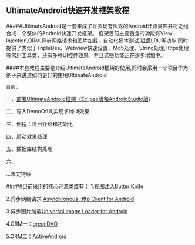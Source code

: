 UltimateAndroid快速开发框架教程
-----
#####UltimateAndroid是一套集成了许多现有优秀的Android开源类库并将之组合成一个整体的Android快速开发框架。
框架目前主要包含的功能有View Injection,ORM,异步网络请求和图片加载，自动化脚本测试,磁盘LRU等功能.同时提供了类似于TripleDes、Webview快速设置、Md5处理、String处理,Https处理等常用工具类，还有多种UI控件效果。并且这些功能正在逐步增加中。

####本套教程主要是介绍UltimateAndroid框架的使用,同时会采用一个项目作为例子来讲述如何更好的使用UltimateAndroid

```目录：```


一、[部署UltimateAndroid框架（Eclipse版和AndroidStudio版)](Chapter1.md)

二、导入DemoOfUi,实现多种UI效果

三、例程：项目介绍和初始化

四、启动效果处理

五、数据库结构处理

六、

...未完待续


#####目前采用的核心开源类库有：
1.视图注入[Butter Knife][1] 

2.异步网络请求 [Asynchronous Http Client for Android][2].

3.异步图片加载[Universal Image Loader for Android][3]

4.ORM一：[greenDAO][4]

5.ORM二：[ActiveAndroid][5]



 [1]: https://github.com/JakeWharton/butterknife
 [2]: https://github.com/loopj/android-async-http
 [3]: https://github.com/nostra13/Android-Universal-Image-Loader
 [4]: https://github.com/greenrobot/greenDAO
 [5]: https://github.com/pardom/ActiveAndroid